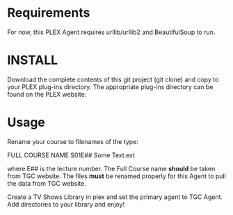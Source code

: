 # Requirements

For now, this PLEX Agent requires urllib/urllib2 and BeautifulSoup to run.

# INSTALL

Download the complete contents of this git project (git clone) and copy to your PLEX plug-ins directory.
The appropriate plug-ins directory can be found on the PLEX website. 

# Usage

Rename your course to filenames of the type:

FULL COURSE NAME S01E## Some Text.ext

where E## is the lecture number. The Full Course name **should** be taken from TGC website.
The files **must** be renamed properly for this Agent to pull the data from TGC website.

Create a TV Shows Library in plex and set the primary agent to TGC Agent. 
Add directories to your library and enjoy!
